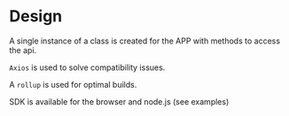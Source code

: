 
# Design


A single instance of a class is created for the APP with methods to access the api.

```Axios``` is used to solve compatibility issues.

A ```rollup``` is used for optimal builds.

SDK is available for the browser and node.js (see examples)



